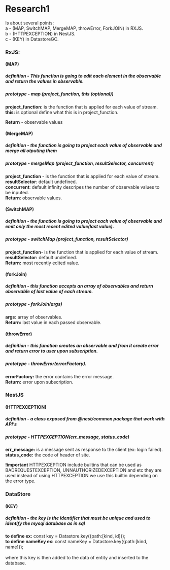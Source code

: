 # Research1

Is about several points:\
a - (MAP, SwitchMAP, MergeMAP, throwError, ForkJOIN) in RXJS.\
b - (HTTPEXCEPTION) in NestJS.\
c - (KEY) in DatastoreGC.

### RxJS:

#### (MAP)

##### definition - This function is going to edit each element in the observable and return the values in observable.

##### prototype - map (project_function, this (optional))

**project_function:** is the function that is applied for each value of stream.\
**this:** is optional define what this is in project_function.

**Return** - observable values

#### (MergeMAP)

##### definition - the function is going to project each value of observable and merge all otputing them

##### prototype - mergeMap (project_function, resultSelector, concurrent)

**project_function** - is the function that is applied for each value of stream.\
**resultSelector**: default undefined.\
**concurrent**: default infinity descripes the number of observable values to be inputed.\
**Return**: observable values.

#### (SwitchMAP)

##### definition - the function is going to project each value of observable and emit only the most recent edited value(last value).

##### prototype - switchMap (project_function, resultSelector)

**project_function**- is the function that is applied for each value of stream.\
**resultSelector:** default undefined.\
**Return:** most recently edited value.

#### (forkJoin)

##### definition - this function accepts an array of observables and return observable of last value of each stream.

##### prototype - forkJoin(args)

**args:** array of observables.\
**Return:** last value in each passed observable.

#### (throwError)

##### definition - this function creates an observable and from it create error and return error to user upon subscription.

##### prototype - throwError(errorFactory).

**errorFactory:** the error contains the error message.\
**Return:** error upon subscription.

### NestJS

#### (HTTPEXCEPTION)

##### definition - a class exposed from @nest/common package that work with API's

##### prototype - HTTPEXCEPTION(err_message, status_code)

**err_message:** is a message sent as response to the client (ex: login failed).\
**status_code:** the code of header of site.

**!important** HTTPEXCEPTION include builtins that can be used as BADREQUESTEXCEPTION, UNNAUTHORIZEDEXCEPTION and etc
they are used instead of using HTTPEXCEPTION we use this builtin depending on the error type.

### DataStore

#### (KEY)

##### definition - the key is the identifier that must be unique and used to identify the mysql database as in sql

**to define ex:** const key = Datastore.key({path:[kind, id]});\
**to define nameKey ex:** const nameKey = Datastore.key({path:[kind, name]});\
\
where this key is then added to the data of entity and inserted to the database.
